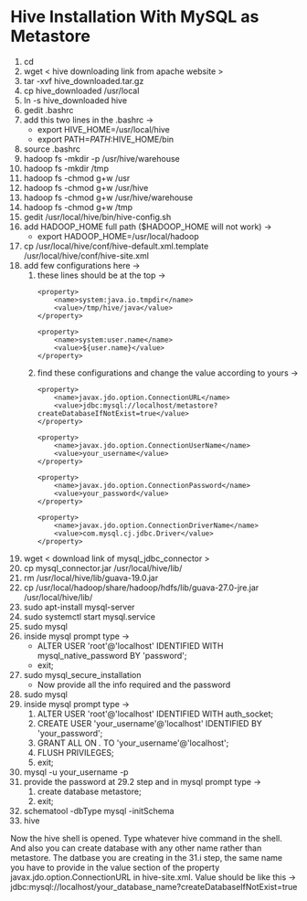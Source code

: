# Hive Installation With MySQL as Metastore

1. cd
2. wget < hive downloading link from apache website >
3. tar -xvf hive_downloaded.tar.gz
4. cp hive_downloaded /usr/local
5. ln -s hive_downloaded hive
6. gedit .bashrc
7. add this two lines in the .bashrc -> 
    - export HIVE_HOME=/usr/local/hive
    - export PATH=$PATH:$HIVE_HOME/bin
8. source .bashrc
9. hadoop fs -mkdir -p /usr/hive/warehouse
10. hadoop fs -mkdir /tmp
11. hadoop fs -chmod g+w /usr
12. hadoop fs -chmod g+w /usr/hive
13. hadoop fs -chmod g+w /usr/hive/warehouse
14. hadoop fs -chmod g+w /tmp
15. gedit /usr/local/hive/bin/hive-config.sh
16. add HADOOP_HOME full path ($HADOOP_HOME will not work) ->
    - export HADOOP_HOME=/usr/local/hadoop
17. cp /usr/local/hive/conf/hive-default.xml.template /usr/local/hive/conf/hive-site.xml
18. add few configurations here -> 
    1. these lines should be at the top ->
        ```    
        <property>
            <name>system:java.io.tmpdir</name>
            <value>/tmp/hive/java</value>
        </property>

        <property>
            <name>system:user.name</name>
            <value>${user.name}</value>
        </property>
        ``` 
    2. find these configurations and change the value according to yours ->
        ```
        <property>
            <name>javax.jdo.option.ConnectionURL</name>
            <value>jdbc:mysql://localhost/metastore?createDatabaseIfNotExist=true</value>
        </property>

        <property>
            <name>javax.jdo.option.ConnectionUserName</name>
            <value>your_username</value>
        </property>

        <property>
            <name>javax.jdo.option.ConnectionPassword</name>
            <value>your_password</value>
        </property>

        <property>
            <name>javax.jdo.option.ConnectionDriverName</name>
            <value>com.mysql.cj.jdbc.Driver</value>
        </property>
        ```
19. wget < download link of mysql_jdbc_connector >
20. cp mysql_connector.jar /usr/local/hive/lib/
21. rm /usr/local/hive/lib/guava-19.0.jar
22. cp /usr/local/hadoop/share/hadoop/hdfs/lib/guava-27.0-jre.jar /usr/local/hive/lib/
23. sudo apt-install mysql-server
24. sudo systemctl start mysql.service
25. sudo mysql
26. inside mysql prompt type ->
    - ALTER USER 'root'@'localhost' IDENTIFIED WITH mysql_native_password BY 'password';
    - exit;
27. sudo mysql_secure_installation
    - Now provide all the info required and the password
28. sudo mysql
29. inside mysql prompt type ->
    1. ALTER USER 'root'@'localhost' IDENTIFIED WITH auth_socket;
    2. CREATE USER 'your_username'@'localhost' IDENTIFIED BY 'your_password';
    3. GRANT ALL ON *.* TO 'your_username'@'localhost';
    4. FLUSH PRIVILEGES;
    5. exit;
30. mysql -u your_username -p
31. provide the password at 29.2 step and in mysql prompt type ->
    1. create database metastore;
    2. exit;
32. schematool -dbType mysql -initSchema
33. hive

Now the hive shell is opened. Type whatever hive command in the shell. And also you can create database with any other name rather than metastore. The datbase you are creating in the 31.i step, the same name you have to provide in the value section of the property javax.jdo.option.ConnectionURL in hive-site.xml. Value should be like this -> jdbc:mysql://localhost/your_database_name?createDatabaseIfNotExist=true
